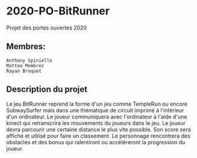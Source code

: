 # 2020-PO-BitRunner
Projet des portes ouvertes 2020

## Membres: 
	Anthony Spiniello
	Matteo Membrez
	Rayan Broquet

## Description du projet
Le jeu BitRunner reprend la forme d'un jeu comme TempleRun ou encore SubwaySurfer mais dans une thématique de circuit imprimé à l'intérieur d'un ordinateur. Le joueur communiquera avec l'ordinateur à l'aide d'une kinect qui retranscrira les mouvements du joueurs dans le jeu.
Le joueur devra parcourir une certaine distance le plus vite possible. Son score sera affiché et utilisé pour faire un classement. Le personnage rencontrera des obstacles et des bonus qui ralentiront ou accéléreront la progression du joueur.
